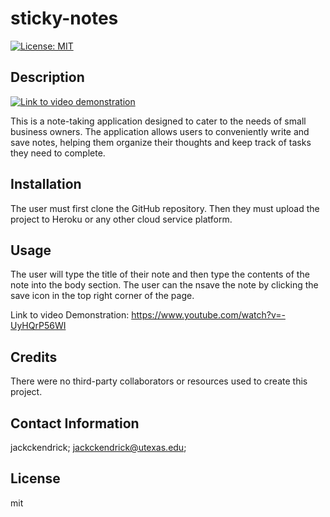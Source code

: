# sticky-notes

  [![License: MIT](https://img.shields.io/badge/License-MIT-yellow.svg)](https://opensource.org/licenses/MIT)
  ## Description
  [![Link to video demonstration](https://img.youtube.com/vi/-UyHQrP56WI/0.jpg)](https://www.youtube.com/watch?v=-UyHQrP56WI)

This is a note-taking application designed to cater to the needs of small business owners. The application allows users to conveniently write and save notes, helping them organize their thoughts and keep track of tasks they need to complete.

  ## Installation
  The user must first clone the GitHub repository. Then they must upload the project to Heroku or any other cloud service platform.
  ## Usage
The user will type the title of their note and then type the contents of the note into the body section. The user can the nsave the note by clicking the save icon in the top right corner of the page. 

 Link to video Demonstration: https://www.youtube.com/watch?v=-UyHQrP56WI
  ## Credits
  There were no third-party collaborators or resources used to create this project. 
  ## Contact Information
  jackckendrick;
  jackckendrick@utexas.edu;
  ## License
  mit